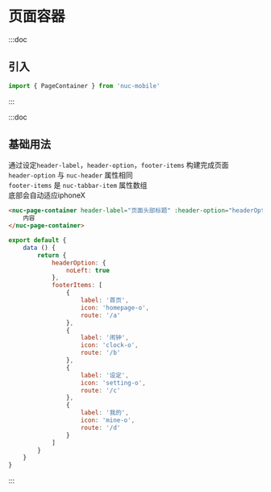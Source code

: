 # 页面容器
:::doc
## 引入
```javascript
import { PageContainer } from 'nuc-mobile'
```
:::

:::doc
## 基础用法
通过设定`header-label`，`header-option`，`footer-items` 构建完成页面  
`header-option` 与 `nuc-header` 属性相同  
`footer-items` 是 `nuc-tabbar-item` 属性数组  
底部会自动适应iphoneX
```html
<nuc-page-container header-label="页面头部标题" :header-option="headerOption" :footer-items="footerItems">
    内容
</nuc-page-container>
```
```javascript
export default {
    data () {
        return {
            headerOption: {
                noLeft: true
            },
            footerItems: [
                {
                    label: '首页',
                    icon: 'homepage-o',
                    route: '/a'
                },
                {
                    label: '闹钟',
                    icon: 'clock-o',
                    route: '/b'
                },
                {
                    label: '设定',
                    icon: 'setting-o',
                    route: '/c'
                },
                {
                    label: '我的',
                    icon: 'mine-o',
                    route: '/d'
                }
            ]
        }
    }
}
```
:::
